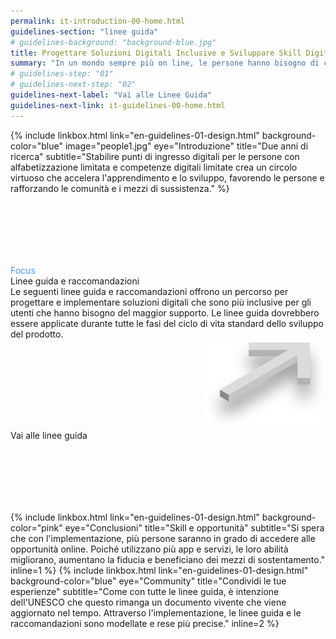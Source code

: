 ```yaml
---
permalink: it-introduction-00-home.html
guidelines-section: "linee guida"
# guidelines-background: "background-blue.jpg"
title: Progettare Soluzioni Digitali Inclusive e Sviluppare Skill Digitali
summary: "In un mondo sempre più on line, le persone hanno bisogno di competenze digitali e alfabetizzazione per lavorare, vivere, apprendere e comunicare in modo produttivo. Senza queste abilità, le persone affrontano l'emarginazione non solo nel mondo fisico ma anche nei regni digitali. Fortunatamente, l'esclusione digitale è sempre più evitabile."
# guidelines-step: "01"
# guidelines-next-step: "02"
guidelines-next-label: "Vai alle Linee Guida"
guidelines-next-link: it-guidelines-00-home.html
---
```



{% include linkbox.html
link="en-guidelines-01-design.html"
background-color="blue"
image="people1.jpg"
eye="Introduzione"
title="Due anni di ricerca"
subtitle="Stabilire punti di ingresso digitali per le persone con alfabetizzazione limitata e competenze digitali limitate crea un circolo virtuoso che accelera l'apprendimento e lo sviluppo, favorendo le persone e rafforzando le comunità e i mezzi di sussistenza."
%}

<div class="linkbox linkbox-gotoguidelines" style="background-image: url('images/background-black@2x.jpg'); padding-top: 100px; padding-bottom: 100px;" onclick="window.location.href='en-guidelines-00-home.html'">
	<div class="linkbox-field-eye" style="color: #4299FF">Focus</div>
	<div class="linkbox-field-title">Linee guida e raccomandazioni</div>
	<div class="linkbox-field-subtitle">Le seguenti linee guida e raccomandazioni offrono un percorso per progettare e implementare soluzioni digitali che sono più inclusive per gli utenti che hanno bisogno del maggior supporto. Le linee guida dovrebbero essere applicate durante tutte le fasi del ciclo di vita standard dello sviluppo del prodotto.</div>
	<div style="text-align: right">
		<img class="linkbox-gotoguidelines-arrow" src="images/3darrow.png" />
	</div>
	<div class="linkbox-btn linkbox-btn-plus">
		<span class="next-step-btn">Vai alle linee guida</span>
	</div>
</div>

{% include linkbox.html
link="en-guidelines-01-design.html"
background-color="pink"
eye="Conclusioni"
title="Skill e opportunità"
subtitle="Si spera che con l'implementazione, più persone saranno in grado di accedere alle opportunità online. Poiché utilizzano più app e servizi, le loro abilità migliorano, aumentano la fiducia e beneficiano dei mezzi di sostentamento."
inline=1
%}
{% include linkbox.html
link="en-guidelines-01-design.html"
background-color="blue"
eye="Community"
title="Condividi le tue esperienze"
subtitle="Come con tutte le linee guida, è intenzione dell'UNESCO che questo rimanga un documento vivente che viene aggiornato nel tempo. Attraverso l'implementazione, le linee guida e le raccomandazioni sono modellate e rese più precise."
inline=2
%}
